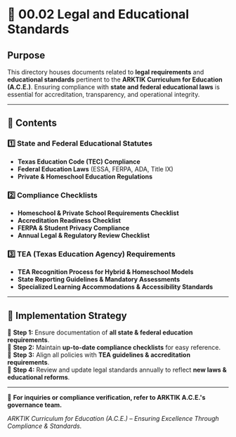 # 📁 00.02 Legal and Educational Standards

## **Purpose**
This directory houses documents related to **legal requirements** and **educational standards** pertinent to the **ARKTIK Curriculum for Education (A.C.E.)**. Ensuring compliance with **state and federal educational laws** is essential for accreditation, transparency, and operational integrity.

---

## **📌 Contents**

### **1️⃣ State and Federal Educational Statutes**
- **Texas Education Code (TEC) Compliance**  
- **Federal Education Laws** (ESSA, FERPA, ADA, Title IX)  
- **Private & Homeschool Education Regulations**  

### **2️⃣ Compliance Checklists**
- **Homeschool & Private School Requirements Checklist**  
- **Accreditation Readiness Checklist**  
- **FERPA & Student Privacy Compliance**  
- **Annual Legal & Regulatory Review Checklist**  

### **3️⃣ TEA (Texas Education Agency) Requirements**
- **TEA Recognition Process for Hybrid & Homeschool Models**  
- **State Reporting Guidelines & Mandatory Assessments**  
- **Specialized Learning Accommodations & Accessibility Standards**  

---

## **🔗 Implementation Strategy**  
📌 **Step 1:** Ensure documentation of **all state & federal education requirements**.  
📌 **Step 2:** Maintain **up-to-date compliance checklists** for easy reference.  
📌 **Step 3:** Align all policies with **TEA guidelines & accreditation requirements**.  
📌 **Step 4:** Review and update legal standards annually to reflect **new laws & educational reforms**.  

---  

📩 **For inquiries or compliance verification, refer to ARKTIK A.C.E.'s governance team.**  

*ARKTIK Curriculum for Education (A.C.E.) – Ensuring Excellence Through Compliance & Standards.* 
